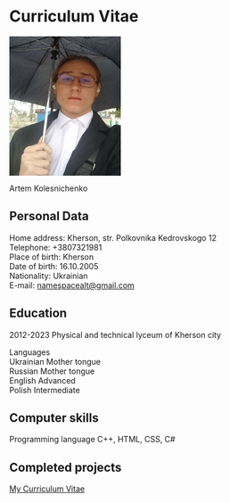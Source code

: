 
# Curriculum Vitae  

<img src = "https://github.com/Artimethan/rsschool-cv/blob/gh-pages/images/cvphoto.png?raw=true?raw=true" width = "200" height = "250" alt = "пример" align = "center" />  

Artem Kolesnichenko  
## Personal Data  
Home address:   Kherson, str. Polkovnika Kedrovskogo 12  
Telephone:      +3807321981  
Place of birth: Kherson  
Date of birth:  16.10.2005  
Nationality:    Ukrainian  
E-mail:         namespacealt@gmail.com  

## Education  
2012-2023         Physical and technical lyceum of Kherson city  

Languages       
Ukrainian      Mother tongue  
Russian        Mother tongue  
English        Advanced  
Polish         Intermediate  
## Computer skills

Programming language C++, HTML, CSS, C#  

## Completed projects    

[My Curriculum Vitae](https://github.com/Artimethan/rsshool-cv/blob/gh-pages/cv.md)